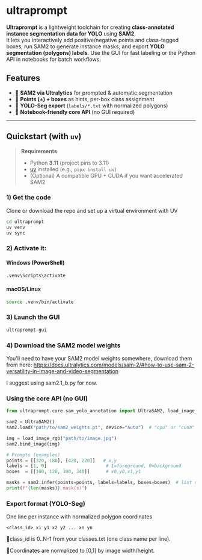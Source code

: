 # ultraprompt

**Ultraprompt** is a lightweight toolchain for creating **class-annotated instance segmentation data for YOLO** using **SAM2**.  
It lets you interactively add positive/negative points and class-tagged boxes, run SAM2 to generate instance masks, and export **YOLO segmentation (polygons) labels**. Use the GUI for fast labeling or the Python API in notebooks for batch workflows.

## Features

- 🔹 **SAM2 via Ultralytics** for prompted & automatic segmentation  
- 🔹 **Points (±) + boxes** as hints, per-box class assignment  
- 🔹 **YOLO-Seg export** (`labels/*.txt` with normalized polygons)  
- 🔹 **Notebook-friendly core API** (no GUI required)  

---

## Quickstart (with `uv`)

> **Requirements**
>
> - Python **3.11** (project pins to 3.11)
> - [uv](https://github.com/astral-sh/uv) installed (e.g., `pipx install uv`)
> - (Optional) A compatible GPU + CUDA if you want accelerated SAM2

### 1) Get the code
Clone or download the repo and set up a virtual environment with UV
```bash
cd ultraprompt
uv venv
uv sync
```
### 2) Activate it:
#### **Windows** (PowerShell)
```bash
.venv\Scripts\activate
```
#### **macOS/Linux**
```bash
source .venv/bin/activate
```

### 3) Launch the GUI
```bash
ultraprompt-gui
```

### 4) Download the SAM2 model weights
You'll need to have your SAM2 model weights somewhere, download them from here:
https://docs.ultralytics.com/models/sam-2/#how-to-use-sam-2-versatility-in-image-and-video-segmentation

I suggest using sam2.1_b.py for now.

### Using the core API (no GUI)
```python
from ultraprompt.core.sam_yolo_annotation import UltraSAM2, load_image_rgb

sam2 = UltraSAM2()
sam2.load("path/to/sam2_weights.pt", device="auto")  # "cpu" or "cuda" also ok

img = load_image_rgb("path/to/image.jpg")
sam2.bind_image(img)

# Prompts (examples)
points = [[320, 180], [420, 220]]   # x,y
labels = [1, 0]                      # 1=foreground, 0=background
boxes  = [[100, 120, 300, 340]]      # x0,y0,x1,y1

masks = sam2.infer(points=points, labels=labels, boxes=boxes)  # list of boolean (H,W) arrays
print(f"{len(masks)} mask(s)")
```

### Export format (YOLO-Seg)
One line per instance with normalized polygon coordinates
``` php-template
<class_id> x1 y1 x2 y2 ... xn yn
```
🔹class_id is 0..N-1 from your classes.txt (one class name per line).

🔹Coordinates are normalized to [0,1] by image width/height.




